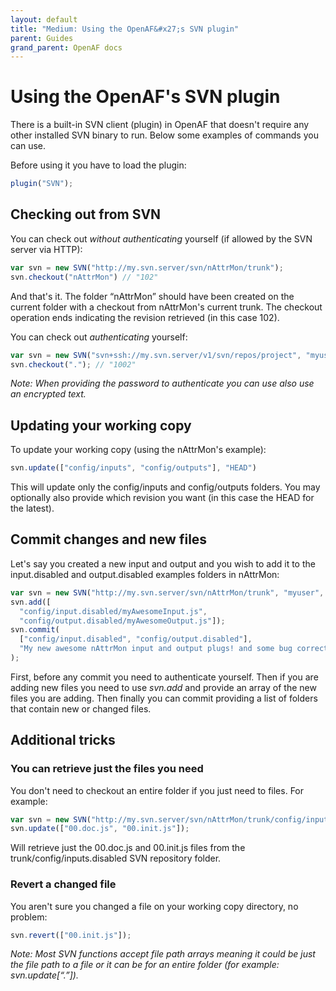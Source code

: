 ```yaml
---
layout: default
title: "Medium: Using the OpenAF&#x27;s SVN plugin"
parent: Guides
grand_parent: OpenAF docs
---
```


# Using the OpenAF's SVN plugin

There is a built-in SVN client (plugin) in OpenAF that doesn't require any other installed SVN binary to run. Below some examples of commands you can use.

Before using it you have to load the plugin:

````javascript
plugin("SVN");
````

## Checking out from SVN

You can check out *without authenticating* yourself (if allowed by the SVN server via HTTP):

````javascript
var svn = new SVN("http://my.svn.server/svn/nAttrMon/trunk");
svn.checkout("nAttrMon") // "102"
````

And that's it. The folder “nAttrMon” should have been created on the current folder with a checkout from nAttrMon's current trunk. The checkout operation ends indicating the revision retrieved (in this case 102).

You can check out *authenticating* yourself:

````javascript
var svn = new SVN("svn+ssh://my.svn.server/v1/svn/repos/project", "myuser", "mypass");
svn.checkout("."); // "1002"
````

_Note: When providing the password to authenticate you can use also use an encrypted text._

## Updating your working copy

To update your working copy (using the nAttrMon's example):

````javascript
svn.update(["config/inputs", "config/outputs"], "HEAD")
````

This will update only the config/inputs and config/outputs folders. You may optionally also provide which revision you want (in this case the HEAD for the latest).

## Commit changes and new files

Let's say you created a new input and output and you wish to add it to the input.disabled and output.disabled examples folders in nAttrMon:

````javascript
var svn = new SVN("http://my.svn.server/svn/nAttrMon/trunk", "myuser", "mypass");
svn.add([
  "config/input.disabled/myAwesomeInput.js",
  "config/output.disabled/myAwesomeOutput.js"]);
svn.commit(
  ["config/input.disabled", "config/output.disabled"], 
  "My new awesome nAttrMon input and output plugs! and some bug corrections..."
);
````

First, before any commit you need to authenticate yourself. Then if you are adding new files you need to use _svn.add_ and provide an array of the new files you are adding. Then finally you can commit providing a list of folders that contain new or changed files.

## Additional tricks

### You can retrieve just the files you need

You don't need to checkout an entire folder if you just need to files. For example:

````javascript
var svn = new SVN("http://my.svn.server/svn/nAttrMon/trunk/config/inputs.disabled");
svn.update(["00.doc.js", "00.init.js"]);
````

Will retrieve just the 00.doc.js and 00.init.js files from the trunk/config/inputs.disabled SVN repository folder.

### Revert a changed file

You aren't sure you changed a file on your working copy directory, no problem:

````javascript
svn.revert(["00.init.js"]);
````

_Note: Most SVN functions accept file path arrays meaning it could be just the file path to a file or it can be for an entire folder (for example: svn.update[“.”])._